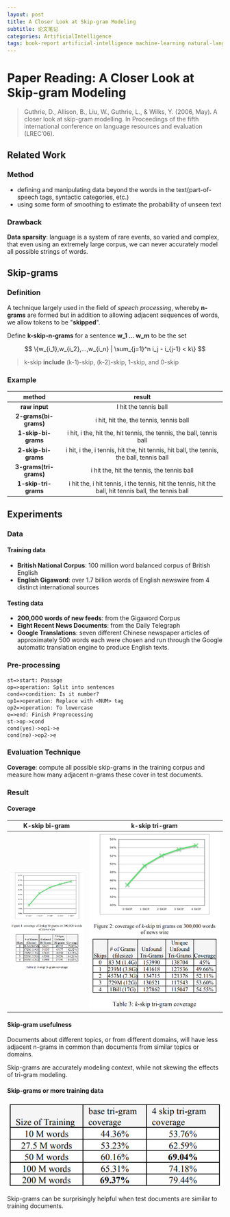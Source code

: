 ```yaml
---
layout: post
title: A Closer Look at Skip-gram Modeling
subtitle: 论文笔记
categories: ArtificialIntelligence
tags: book-report artificial-intelligence machine-learning natural-language-processing
---
```


# Paper Reading: A Closer Look at Skip-gram Modeling

> Guthrie, D., Allison, B., Liu, W., Guthrie, L., & Wilks, Y. (2006, May). A closer look at skip-gram modelling. In Proceedings of the fifth international conference on language resources and evaluation (LREC’06).

## Related Work

### Method

* defining and manipulating data beyond the words in the text(part-of-speech tags, syntactic categories, etc.)
* using some form of smoothing to estimate the probability of unseen text

### Drawback

**Data sparsity**: language is a system of rare events, so varied and complex, that even using an extremely large corpus, we can never accurately model all possible strings of words.

## Skip-grams

### Definition

A technique largely used in the field of *speech processing*, whereby **n-grams** are formed but in addition to allowing adjacent sequences of words, we allow tokens to be "**skipped**".

Define **k-skip-n-grams** for a sentence **w_1 ... w_m** to be the set

$$
\{w_{i_1},w_{i_2},...,w_{i_n} | \sum_{j=1}^n i_j - i_{j-1} < k\}
$$

> k-skip **include** (k-1)-skip, (k-2)-skip, 1-skip, and 0-skip

### Example

| method | result |
| :---: | :---: |
| **raw input** | I hit the tennis ball |
| **2-grams(bi-grams)** | i hit, hit the, the tennis, tennis ball |
| **1-skip-bi-grams** | i hit, i the, hit the, hit tennis, the tennis, the ball, tennis ball |
| **2-skip-bi-grams** | i hit, i the, i tennis, hit the, hit tennis, hit ball, the tennis, the ball, tennis ball |
| **3-grams(tri-grams)** | i hit the, hit the tennis, the tennis ball |
| **1-skip-tri-grams** | i hit the, i hit tennis, i the tennis, hit the tennis, hit the ball, hit tennis ball, the tennis ball |

## Experiments

### Data

#### Training data

* **British National Corpus**: 100 million word balanced corpus of British English
* **English Gigaword**: over 1.7 billion words of English newswire from 4 distinct international sources

#### Testing data

* **200,000 words of new feeds**: from the Gigaword Corpus
* **Eight Recent News Documents**: from the Daily Telegraph
* **Google Translations**: seven different Chinese newspaper articles of approximately 500 words each were chosen and run through the Google automatic translation engine to produce English texts.

### Pre-processing

```flow
st=>start: Passage
op=>operation: Split into sentences
cond=>condition: Is it number?
op1=>operation: Replace with <NUM> tag
op2=>operation: To lowercase
e=>end: Finish Preprocessing
st->op->cond
cond(yes)->op1->e
cond(no)->op2->e
```

### Evaluation Technique

**Coverage**: compute all possible skip-grams in the training corpus and measure how many adjacent n-grams these cover in test documents.

### Result

#### Coverage

| K-skip bi-gram | k-skip tri-gram |
| --- | --- |
| ![](/assets/images/post/paper/k-skip-bi-gram.PNG) | ![](/assets/images/post/paper/k-skip-tri-gram1.PNG) ![](/assets/images/post/paper/k-skip-tri-gram2.PNG) |

#### Skip-gram usefulness

Documents about different topics, or from different domains, will have less adjacent n-grams in common than documents from similar topics or domains.

Skip-grams are accurately modeling context, while not skewing the effects of tri-gram modeling.

#### Skip-grams or more training data

![](/assets/images/post/paper/k-skip-coverage.PNG)

Skip-grams can be surprisingly helpful when test documents are similar to training documents.